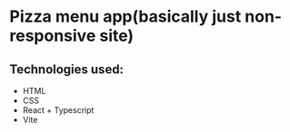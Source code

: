 # Pizza menu app(basically just non-responsive site)

## Technologies used:
* HTML
* CSS
* React + Typescript
* Vite
